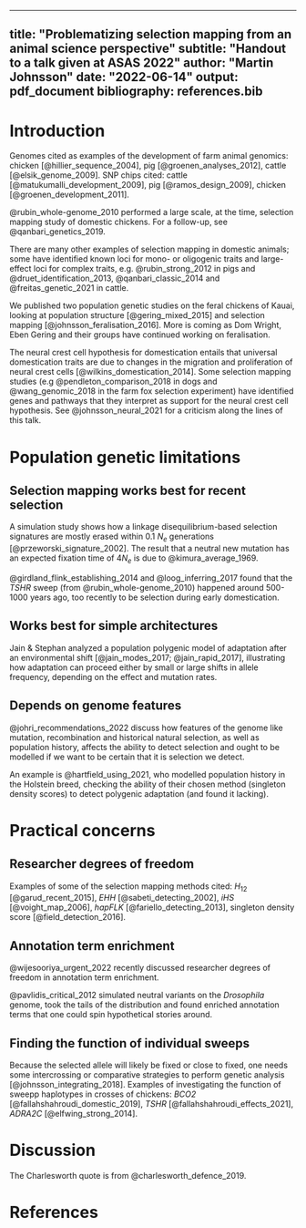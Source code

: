 
---
title: "Problematizing selection mapping from an animal science perspective"
subtitle: "Handout to a talk given at ASAS 2022"
author: "Martin Johnsson"
date: "2022-06-14"
output: pdf_document
bibliography: references.bib
---

# Introduction

Genomes cited as examples of the development of farm animal genomics: chicken [@hillier_sequence_2004], pig [@groenen_analyses_2012], cattle [@elsik_genome_2009]. SNP chips cited: cattle [@matukumalli_development_2009], pig [@ramos_design_2009], chicken [@groenen_development_2011].

@rubin_whole-genome_2010 performed a large scale, at the time, selection mapping study of domestic chickens. For a follow-up, see @qanbari_genetics_2019.

There are many other examples of selection mapping in domestic animals; some have identified known loci for mono- or oligogenic traits and large-effect loci for complex traits, e.g. @rubin_strong_2012 in pigs and @druet_identification_2013, @qanbari_classic_2014 and @freitas_genetic_2021 in cattle.

We published two population genetic studies on the feral chickens of Kauai, looking at population structure [@gering_mixed_2015] and selection mapping [@johnsson_feralisation_2016]. More is coming as Dom Wright, Eben Gering and their groups have continued working on feralisation.

The neural crest cell hypothesis for domestication entails that universal domestication traits are due to changes in the migration and proliferation of neural crest cells [@wilkins_domestication_2014]. Some selection mapping studies (e.g @pendleton_comparison_2018 in dogs and @wang_genomic_2018 in the farm fox selection experiment) have identified genes and pathways that they interpret as support for the neural crest cell hypothesis. See @johnsson_neural_2021 for a criticism along the lines of this talk.


# Population genetic limitations

## Selection mapping works best for recent selection

A simulation study shows how a linkage disequilibrium-based selection signatures are mostly erased within 0.1 $N_e$ generations [@przeworski_signature_2002]. The result that a neutral new mutation has an expected fixation time of $4 N_e$ is due to @kimura_average_1969.

@girdland_flink_establishing_2014 and @loog_inferring_2017 found that the _TSHR_ sweep (from @rubin_whole-genome_2010) happened around 500-1000 years ago, too recently to be selection during early domestication.


## Works best for simple architectures

Jain & Stephan analyzed a population polygenic model of adaptation after an environmental shift [@jain_modes_2017; @jain_rapid_2017], illustrating how adaptation can proceed either by small or large shifts in allele frequency, depending on the effect and mutation rates.


## Depends on genome features

@johri_recommendations_2022 discuss how features of the genome like mutation, recombination and historical natural selection, as well as population history, affects the ability to detect selection and ought to be modelled if we want to be certain that it is selection we detect.

An example is @hartfield_using_2021, who modelled population history in the Holstein breed, checking the ability of their chosen method (singleton density scores) to detect polygenic adaptation (and found it lacking).


# Practical concerns

## Researcher degrees of freedom

Examples of some of the selection mapping methods cited: $H_{12}$ [@garud_recent_2015], _EHH_ [@sabeti_detecting_2002], _iHS_ [@voight_map_2006], _hapFLK_ [@fariello_detecting_2013], singleton density score [@field_detection_2016].


## Annotation term enrichment

@wijesooriya_urgent_2022 recently discussed researcher degrees of freedom in annotation term enrichment.

@pavlidis_critical_2012 simulated neutral variants on the _Drosophila_ genome, took the tails of the distribution and found enriched annotation terms that one could spin hypothetical stories around.


## Finding the function of individual sweeps

Because the selected allele will likely be fixed or close to fixed, one needs some intercrossing or comparative strategies to perform genetic analysis [@johnsson_integrating_2018]. Examples of investigating the function of sweepp haplotypes in crosses of chickens: _BCO2_ [@fallahshahroudi_domestic_2019], _TSHR_ [@fallahshahroudi_effects_2021], _ADRA2C_ [@elfwing_strong_2014].


# Discussion

The Charlesworth quote is from @charlesworth_defence_2019.

# References
